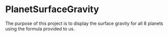 # PlanetSurfaceGravity
The purpose of this project is to display the surface gravity for all 8 planets using the formula provided to us. 
